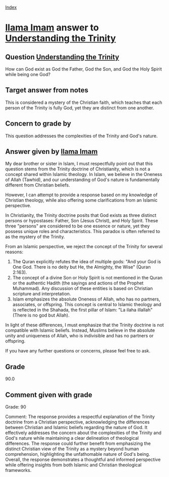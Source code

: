 
[Index](../../index.md)
# [llama Imam](../../answering_models/llama_Imam.md) answer to [Understanding the Trinity](../../questions/Understanding_the_Trinity.md)

## Question [Understanding the Trinity](../../questions/Understanding_the_Trinity.md)
How can God exist as God the Father, God the Son, and God the Holy Spirit while being one God?

## Target answer from notes
This is considered a mystery of the Christian faith, which teaches that each person of the Trinity is fully God, yet they are distinct from one another.

## Concern to grade by
This question addresses the complexities of the Trinity and God's nature.

## Answer given by [llama Imam](../../answering_models/llama_Imam.md)
My dear brother or sister in Islam, I must respectfully point out that this question stems from the Trinity doctrine of Christianity, which is not a concept shared within Islamic theology. In Islam, we believe in the Oneness of Allah (Tawhid), and our understanding of God's nature is fundamentally different from Christian beliefs.

However, I can attempt to provide a response based on my knowledge of Christian theology, while also offering some clarifications from an Islamic perspective.

In Christianity, the Trinity doctrine posits that God exists as three distinct persons or hypostases: Father, Son (Jesus Christ), and Holy Spirit. These three "persons" are considered to be one essence or nature, yet they possess unique roles and characteristics. This paradox is often referred to as the mystery of the Trinity.

From an Islamic perspective, we reject the concept of the Trinity for several reasons:

1. The Quran explicitly refutes the idea of multiple gods: "And your God is One God. There is no deity but He, the Almighty, the Wise" (Quran 2:163).
2. The concept of a divine Son or Holy Spirit is not mentioned in the Quran or the authentic Hadith (the sayings and actions of the Prophet Muhammad). Any discussion of these entities is based on Christian scripture and interpretation.
3. Islam emphasizes the absolute Oneness of Allah, who has no partners, associates, or offspring. This concept is central to Islamic theology and is reflected in the Shahada, the first pillar of Islam: "La ilaha illallah" (There is no god but Allah).

In light of these differences, I must emphasize that the Trinity doctrine is not compatible with Islamic beliefs. Instead, Muslims believe in the absolute unity and uniqueness of Allah, who is indivisible and has no partners or offspring.

If you have any further questions or concerns, please feel free to ask.

## Grade
90.0

## Comment given with grade
Grade: 90

Comment: The response provides a respectful explanation of the Trinity doctrine from a Christian perspective, acknowledging the differences between Christian and Islamic beliefs regarding the nature of God. It effectively addresses the concern about the complexities of the Trinity and God's nature while maintaining a clear delineation of theological differences. The response could further benefit from emphasizing the distinct Christian view of the Trinity as a mystery beyond human comprehension, highlighting the unfathomable nature of God's being. Overall, the response demonstrates a thoughtful and informed perspective while offering insights from both Islamic and Christian theological frameworks.
